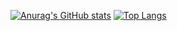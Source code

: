 [![Anurag's GitHub stats](https://github-readme-stats.vercel.app/api?username=nonick-mc&theme=radical)](https://github.com/anuraghazra/github-readme-stats)
[![Top Langs](https://github-readme-stats.vercel.app/api/top-langs/?username=nonick-mc&layout=compact)](https://github.com/anuraghazra/github-readme-stats)

